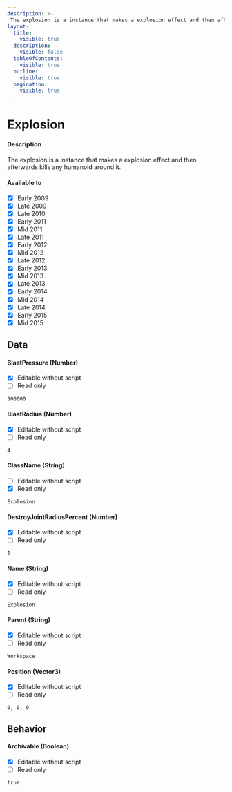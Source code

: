 ```yaml
---
description: >-
 The explosion is a instance that makes a explosion effect and then afterwards kills any humanoid around it.
layout:
  title:
    visible: true
  description:
    visible: false
  tableOfContents:
    visible: true
  outline:
    visible: true
  pagination:
    visible: true
---
```


# Explosion

#### Description

The explosion is a instance that makes a explosion effect and then afterwards kills any humanoid around it.

#### Available to

* [x] Early 2009
* [x] Late 2009
* [x] Late 2010
* [x] Early 2011
* [x] Mid 2011
* [x] Late 2011
* [x] Early 2012
* [x] Mid 2012
* [x] Late 2012
* [x] Early 2013
* [x] Mid 2013
* [x] Late 2013
* [x] Early 2014
* [x] Mid 2014
* [x] Late 2014
* [x] Early 2015
* [x] Mid 2015

## Data

#### BlastPressure (Number)

* [x] Editable without script
* [ ] Read only

```
500000
```

#### BlastRadius (Number)

* [x] Editable without script
* [ ] Read only

```
4
```

#### ClassName (String)

* [ ] Editable without script
* [x] Read only

```
Explosion
```

#### DestroyJointRadiusPercent (Number)

* [x] Editable without script
* [ ] Read only

```
1
```

#### Name (String)

* [x] Editable without script
* [ ] Read only

```
Explosion
```

#### Parent (String)

* [x] Editable without script
* [ ] Read only

```
Workspace
```

#### Position (Vector3)

* [x] Editable without script
* [ ] Read only

```
0, 0, 0
```

## Behavior

#### Archivable (Boolean)

* [x] Editable without script
* [ ] Read only

```
true
```
